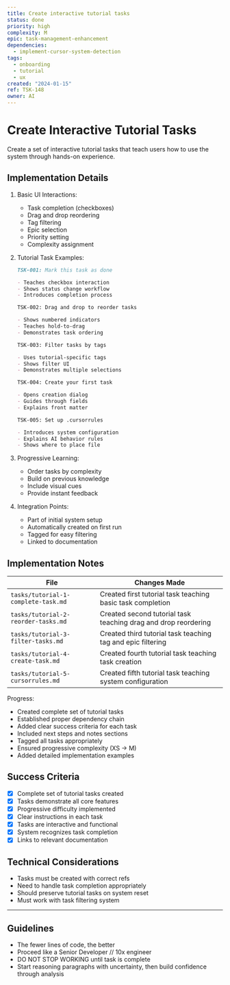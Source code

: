 ```yaml
---
title: Create interactive tutorial tasks
status: done
priority: high
complexity: M
epic: task-management-enhancement
dependencies:
  - implement-cursor-system-detection
tags:
  - onboarding
  - tutorial
  - ux
created: "2024-01-15"
ref: TSK-148
owner: AI
---
```


# Create Interactive Tutorial Tasks

Create a set of interactive tutorial tasks that teach users how to use the system through hands-on experience.

## Implementation Details

1. Basic UI Interactions:

   - Task completion (checkboxes)
   - Drag and drop reordering
   - Tag filtering
   - Epic selection
   - Priority setting
   - Complexity assignment

2. Tutorial Task Examples:

   ```markdown
   TSK-001: Mark this task as done

   - Teaches checkbox interaction
   - Shows status change workflow
   - Introduces completion process

   TSK-002: Drag and drop to reorder tasks

   - Shows numbered indicators
   - Teaches hold-to-drag
   - Demonstrates task ordering

   TSK-003: Filter tasks by tags

   - Uses tutorial-specific tags
   - Shows filter UI
   - Demonstrates multiple selections

   TSK-004: Create your first task

   - Opens creation dialog
   - Guides through fields
   - Explains front matter

   TSK-005: Set up .cursorrules

   - Introduces system configuration
   - Explains AI behavior rules
   - Shows where to place file
   ```

3. Progressive Learning:

   - Order tasks by complexity
   - Build on previous knowledge
   - Include visual cues
   - Provide instant feedback

4. Integration Points:
   - Part of initial system setup
   - Automatically created on first run
   - Tagged for easy filtering
   - Linked to documentation

## Implementation Notes

| File                                | Changes Made                                                   |
| ----------------------------------- | -------------------------------------------------------------- |
| `tasks/tutorial-1-complete-task.md` | Created first tutorial task teaching basic task completion     |
| `tasks/tutorial-2-reorder-tasks.md` | Created second tutorial task teaching drag and drop reordering |
| `tasks/tutorial-3-filter-tasks.md`  | Created third tutorial task teaching tag and epic filtering    |
| `tasks/tutorial-4-create-task.md`   | Created fourth tutorial task teaching task creation            |
| `tasks/tutorial-5-cursorrules.md`   | Created fifth tutorial task teaching system configuration      |

Progress:

- Created complete set of tutorial tasks
- Established proper dependency chain
- Added clear success criteria for each task
- Included next steps and notes sections
- Tagged all tasks appropriately
- Ensured progressive complexity (XS → M)
- Added detailed implementation examples

## Success Criteria

- [x] Complete set of tutorial tasks created
- [x] Tasks demonstrate all core features
- [x] Progressive difficulty implemented
- [x] Clear instructions in each task
- [x] Tasks are interactive and functional
- [x] System recognizes task completion
- [x] Links to relevant documentation

## Technical Considerations

- Tasks must be created with correct refs
- Need to handle task completion appropriately
- Should preserve tutorial tasks on system reset
- Must work with task filtering system

---

## Guidelines

- The fewer lines of code, the better
- Proceed like a Senior Developer // 10x engineer
- DO NOT STOP WORKING until task is complete
- Start reasoning paragraphs with uncertainty, then build confidence through analysis

